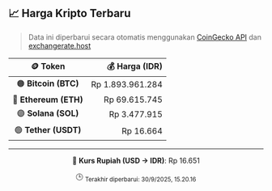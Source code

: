 

<!-- HARGA_KRIPTO -->
## 📈 Harga Kripto Terbaru

> Data ini diperbarui secara otomatis menggunakan [CoinGecko API](https://www.coingecko.com/) dan [exchangerate.host](https://exchangerate.host/)

<div align="center">

| 🪙 Token | 💰 Harga (IDR) |
|:------:|---------------:|
| 🟠 **Bitcoin (BTC)**   | Rp 1.893.961.284 |
| 🔵 **Ethereum (ETH)**  | Rp 69.615.745 |
| 🟣 **Solana (SOL)**    | Rp 3.477.915 |
| 🟢 **Tether (USDT)**   | Rp 16.664 |

---

💱 **Kurs Rupiah (USD → IDR)**: Rp 16.651

🕒 <sub>Terakhir diperbarui: 30/9/2025, 15.20.16</sub>

</div>
<!-- /HARGA_KRIPTO -->